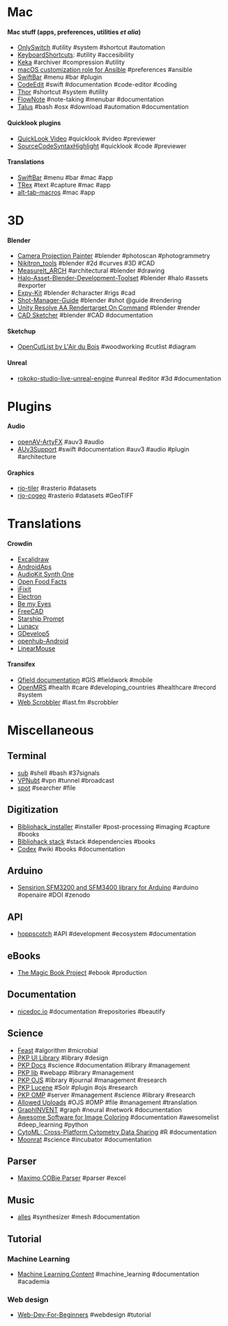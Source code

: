 # Mac

#### Mac stuff (apps, preferences, utilities _et alia_)
* [OnlySwitch](https://github.com/jacklandrin/OnlySwitch) #utility #system #shortcut #automation
* [KeyboardShortcuts](https://github.com/sindresorhus/KeyboardShortcuts): #utility #accesibility
* [Keka](https://github.com/aonez/Keka) #archiver #compression #utility
* [macOS customization role for Ansible](https://github.com/ayltai/ansible-macos-preferences) #preferences #ansible
* [SwiftBar](https://github.com/swiftbar/SwiftBar) #menu #bar #plugin
* [CodeEdit](https://github.com/CodeEditApp/CodeEdit) #swift #documentation #code-editor #coding
* [Thor](https://github.com/gbammc/Thor) #shortcut #system #utility
* [FlowNote](https://github.com/Yiiipu/FlowNote) #note-taking #menubar #documentation
* [Talus](https://github.com/juanbrujo/Talus) #bash #osx #download #automation #documentation
#### Quicklook plugins
* [QuickLook Video](https://github.com/Marginal/QLVideo) #quicklook #video #previewer
* [SourceCodeSyntaxHighlight](https://github.com/sbarex/SourceCodeSyntaxHighlight) #quicklook #code #previewer
#### Translations
* [SwiftBar](https://github.com/swiftbar/SwiftBar/) #menu #bar #mac #app
* [TRex](https://github.com/amebalabs/TRex) #text #capture #mac #app
* [alt-tab-macros](https://poeditor.com/projects/) #mac #app

# 3D
#### Blender
* [Camera Projection Painter](https://github.com/BlenderHQ/camera_projection_painter) #blender #photoscan #photogrammetry
* [Nikitron_tools](https://github.com/nortikin/nikitron_tools) #blender #2d #curves #3D #CAD
* [MeasureIt_ARCH](https://github.com/kevancress/MeasureIt_ARCH) #architectural #blender #drawing
* [Halo-Asset-Blender-Development-Toolset](https://github.com/General-101/Halo-Asset-Blender-Development-Toolset) #blender #halo #assets #exporter
* [Expy-Kit](https://github.com/pKrime/Expy-Kit) #blender #character #rigs #cad
* [Shot-Manager-Guide](https://github.com/OtherRealms/Shot-Manager-Guide) #blender #shot @guide #rendering
* [Unity Resolve AA Rendertarget On Command](https://github.com/sienaiwun/Unity_AAResolveOnCommand) #blender #render
* [CAD Sketcher](https://github.com/hlorus/CAD_Sketcher) #blender #CAD #documentation

#### Sketchup
* [OpenCutList by L'Air du Bois](https://github.com/lairdubois/lairdubois-opencutlist-sketchup-extension) #woodworking #cutlist #diagram

#### Unreal
* [rokoko-studio-live-unreal-engine](https://github.com/Rokoko/rokoko-studio-live-unreal-engine) #unreal #editor #3d #documentation


# Plugins
#### Audio
  * [openAV-ArtyFX](https://github.com/openAVproductions/openAV-ArtyFX) #auv3 #audio
  * [AUv3Support](https://github.com/bradhowes/AUv3Support) #swift #documentation #auv3 #audio #plugin #architecture
#### Graphics
  * [rio-tiler](https://github.com/cogeotiff/rio-tiler) #rasterio #datasets
  * [rio-cogeo](https://github.com/cogeotiff/rio-cogeo) #rasterio #datasets #GeoTIFF

# Translations
#### Crowdin
* [Excalidraw](https://crowdin.com/project/excalidraw/es-ES)
* [AndroidAps](https://crowdin.com/project/androidaps/es-ES)
* [AudioKit Synth One](https://crowdin.com/project/audiokit-synth-one/es-ES)
* [Open Food Facts](https://crowdin.com/project/openfoodfacts/es-ES)
* [iFixit](https://crowdin.com/project/ifixit/es-ES)
* [Electron](https://crowdin.com/project/electron/es-ES)
* [Be my Eyes](https://crowdin.com/project/be-my-eyes-android/es-ES)
* [FreeCAD](https://crowdin.com/project/freecad/es-ES)
* [Starship Prompt](https://crowdin.com/project/starship-prompt/es-ES)
* [Lunacy](https://crowdin.com/project/lunacy/es-ES)
* [GDevelop5](https://crowdin.com/project/gdevelop/es-ES)
* [openhub-Android](https://crowdin.com/project/openhab-android/es-ES)
* [LinearMouse](https://crowdin.com/project/linearmouse/es-ES)

#### Transifex
* [Qfield documentation](https://www.transifex.com/opengisch/qfield-documentation/) #GIS #fieldwork #mobile
* [OpenMRS](https://www.transifex.com/openmrs/OpenMRS/dashboard/) #health #care #developing_countries #healthcare #record #system
* [Web Scrobbler](https://www.transifex.com/web-scrobbler/teams/76120/es/) #last.fm #scrobbler

# Miscellaneous

## Terminal
* [sub](https://github.com/qrush/sub) #shell #bash #37signals
* [VPNubt](https://github.com/KingKeule/VPNubt) #vpn #tunnel #broadcast
* [spot](https://github.com/rauchg/spot) #searcher #file

## Digitization
* [Bibliohack_installer](https://github.com/Bibliohack/bibliohack_installer) #installer #post-processing #imaging #capture #books
* [Bibliohack stack](https://github.com/Bibliohack/bibliohack_stack) #stack #dependencies #books
* [Codex](https://github.com/d-a-l/codex) #wiki #books #documentation

## Arduino
* [Sensirion SFM3200 and SFM3400 library for Arduino](https://github.com/PubInv/SFM3X00) #arduino #openaire #DOI #zenodo

## API
* [hoppscotch](https://github.com/hoppscotch/hoppscotch) #API #development #ecosystem #documentation

## eBooks
* [The Magic Book Project](https://github.com/runemadsen/Magic-Book-Project) #ebook #production

## Documentation
* [nicedoc.io](https://github.com/IBM/nicedoc.io) #documentation #repositories #beautify

## Science
* [Feast](https://github.com/cozygene/FEAST) #algorithm #microbial
* [PKP UI Library](https://github.com/pkp/ui-library) #library #design
* [PKP Docs](https://github.com/pkp/pkp-docs) #science #documentation #library #management
* [PKP lib](https://github.com/pkp/pkp-lib) #webapp #library #management
* [PKP OJS](https://github.com/pkp/ojs) #library #journal #management #research
* [PKP Lucene](https://github.com/pkp/lucene) #Solr #plugin #ojs #research
* [PKP OMP](https://github.com/pkp/omp) #server #management #science #library #research
* [Allowed Uploads](https://github.com/ajnyga/allowedUploads) #OJS #OMP #file #management #translation
* [GraphINVENT](https://github.com/MolecularAI/GraphINVENT) #graph #neural #network #documentation
* [Awesome Software for Image Coloring](https://github.com/oskar-j/awesome-image-coloring) #documentation #awesomelist #deep_learning #python
* [CytoML: Cross-Platform Cytometry Data Sharing](https://github.com/RGLab/CytoML) #R #documentation
* [Moonrat](https://github.com/PubInv/moonrat) #science #incubator #documentation

## Parser
* [Maximo COBie Parser](https://github.com/IBM/MaximoCOBieParser) #parser #excel

## Music
* [alles](https://github.com/bwhitman/alles) #synthesizer #mesh #documentation

## Tutorial
### Machine Learning
  * [Machine Learning Content](https://github.com/4GeeksAcademy/machine-learning-content) #machine_learning #documentation #academia

### Web design
  * [Web-Dev-For-Beginners](https://github.com/microsoft/Web-Dev-For-Beginners/) #webdesign #tutorial 
